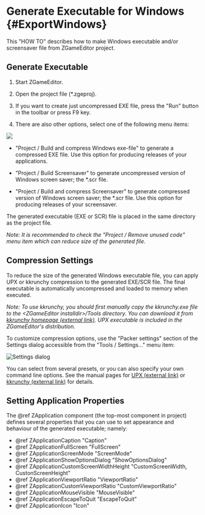 # Generate Executable for Windows {#ExportWindows}

This "HOW TO" describes how to make Windows executable and/or screensaver file from ZGameEditor project.

## Generate Executable

1. Start ZGameEditor.

2. Open the project file (*.zgeproj).

3. If you want to create just uncompressed EXE file, press the "Run" button in the toolbar or press F9 key.

4. There are also other options, select one of the following menu items:

  ![&nbsp;](ht2-scr1.png)

  * "Project / Build and compress Windows exe-file" to generate a compressed EXE file. Use this option for producing releases of your applications.
  
  * "Project / Build Screensaver" to generate uncompressed version of Windows screen saver; the *.scr file.
  
  * "Project / Build and compress Screensaver" to generate compressed version of Windows screen saver; the *.scr file. Use this option for producing releases of your screensaver.

The generated executable (EXE or SCR) file is placed in the same directory as the project file.
  
_Note: It is recommended to check the "Project / Remove unused code" menu item which can reduce size of the generated file._

## Compression Settings

To reduce the size of the generated Windows executable file, you can apply UPX or kkrunchy compression to the generated EXE/SCR file. The final executable is automatically uncompressed and loaded to memory when executed.

_Note: To use kkrunchy, you should first manually copy the kkrunchy.exe file to the &lt;ZGameEditor installdir&gt;/Tools directory. You can download it from [kkrunchy homepage (external link)](http://www.farbrausch.de/~fg/kkrunchy/). UPX executable is included in the ZGameEditor's distribution._

To customize compression options, use the "Packer settings" section of the Settings dialog accessible from the "Tools / Settings..." menu item:

![Settings dialog](ht2-scr2.png)

You can select from several presets, or you can also specify your own command line options. See the manual pages for [UPX (external link)](https://github.com/korczis/upx/blob/master/doc/upx.pod) or [kkrunchy (external link)](http://www.farbrausch.de/~fg/kkrunchy/) for details.

## Setting Application Properties

The @ref ZApplication component (the top-most component in project) defines several properties that you can use to set appearance and behaviour of the generated executable; namely:

* @ref ZApplicationCaption "Caption"
* @ref ZApplicationFullScreen "FullScreen"
* @ref ZApplicationScreenMode "ScreenMode"
* @ref ZApplicationShowOptionsDialog "ShowOptionsDialog"
* @ref ZApplicationCustomScreenWidthHeight "CustomScreenWidth, CustonScreenHeight"
* @ref ZApplicationViewportRatio "ViewportRatio"
* @ref ZApplicationCustomViewportRatio "CustomViewportRatio"
* @ref ZApplicationMouseVisible "MouseVisible"
* @ref ZApplicationEscapeToQuit "EscapeToQuit"
* @ref ZApplicationIcon "Icon"